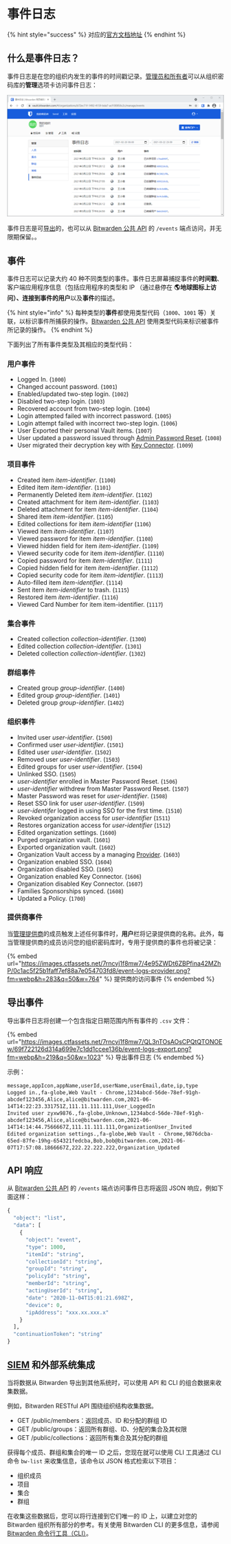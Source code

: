 # 事件日志

{% hint style="success" %}
对应的[官方文档地址](https://bitwarden.com/help/article/event-logs/)
{% endhint %}

## 什么是事件日志？ <a href="#what-are-event-logs" id="what-are-event-logs"></a>

事件日志是在您的组织内发生的事件的时间戳记录。[管理员和所有者](user-types-and-access-control.md#user-types)可以从组织密码库的**管理**选项卡访问事件日志：

![事件日志](../.gitbook/assets/event-logs-updated.png)

事件日志是可[导出](event-logs.md#export-events)的，也可以从 [Bitwarden 公共 API](bitwarden-public-api.md) 的 `/events` 端点访问，并无限期保留。。

## 事件 <a href="#events" id="events"></a>

事件日志可以记录大约 40 种不同类型的事件。事件日志屏幕捕捉事件的**时间戳**、客户端应用程序信息（包括应用程序的类型和 IP （通过悬停在 **🌎**地球图标上访问）、连接到事件的**用户**以及**事件**的描述。

{% hint style="info" %}
每种类型的**事件**都使用类型代码（`1000`、`1001` 等）关联，以标识事件所捕获的操作。[Bitwarden 公共 API](bitwarden-public-api.md) 使用类型代码来标识被事件所记录的操作。
{% endhint %}

下面列出了所有事件类型及其相应的类型代码：

### 用户事件 <a href="#user-events" id="user-events"></a>

* Logged In. (`1000`)
* Changed account password. (`1001`)
* Enabled/updated two-step login. (`1002`)
* Disabled two-step login. (`1003`)
* Recovered account from two-step login. (`1004`)
* Login attempted failed with incorrect password. (`1005`)
* Login attempt failed with incorrect two-step login. (`1006`)
* User Exported their personal Vault items. (`1007`)
* User updated a password issued through [Admin Password Reset](admin-password-reset.md). (`1008`)
* User migrated their decryption key with [Key Connector](../login-with-sso/about-key-connector.md). (`1009`)

### 项目事件 <a href="#item-events" id="item-events"></a>

* Created item _item-identifier_. (`1100`)
* Edited item _item-identifier_. (`1101`)
* Permanently Deleted item _item-identifier_. (`1102`)
* Created attachment for item _item-identifier_. (`1103`)
* Deleted attachment for item _item-identifier_. (`1104`)
* Shared item _item-identifier_. (`1105`)
* Edited collections for item _item-identifier_ (`1106`)
* Viewed item _item-identifier_. (`1107`)
* Viewed password for item _item-identifier_. (`1108`)
* Viewed hidden field for item _item-identifier_. (`1109`)
* Viewed security code for item _item-identifier_. (`1110`)
* Copied password for item _item-identifier_. (`1111`)
* Copied hidden field for item _item-identifier_. (`1112`)
* Copied security code for item _item-identifier_. (`1113`)
* Auto-filled item _item-identifier_. (`1114`)
* Sent item _item-identifier_ to trash. (`1115`)
* Restored item _item-identifier_. (`1116`)
* Viewed Card Number for item item-identifier. (`1117`)

### 集合事件 <a href="#collection-events" id="collection-events"></a>

* Created collection _collection-identifier_. (`1300`)
* Edited collection _collection-identifier_. (`1301`)
* Deleted collection _collection-identifier_. (`1302`)

### 群组事件 <a href="#group-events" id="group-events"></a>

* Created group _group-identifier_. (`1400`)
* Edited group _group-identifier_. (`1401`)
* Deleted group _group-identifier_. (`1402`)

### 组织事件 <a href="#organization-events" id="organization-events"></a>

* Invited user _user-identifier_. (`1500`)
* Confirmed user _user-identifier_. (`1501`)
* Edited user _user-identifier_. (`1502`)
* Removed user _user-identifier_. (`1503`)
* Edited groups for user _user-identifier_. (`1504`)
* Unlinked SSO. (`1505`)
* _user-identifier_ enrolled in Master Password Reset. (`1506`)
* _user-identifier_ withdrew from Master Password Reset. (`1507`)
* Master Password was reset for _user-identifier_. (`1508`)
* Reset SSO link for user _user-identifier_. (`1509`)
* _user-identifer_ logged in using SSO for the first time. (`1510`)
* Revoked organization access for _user-identifier_ (`1511`)
* Restores organization access for _user-identifier_ (`1512`)
* Edited organization settings. (`1600`)
* Purged organization vault. (`1601`)
* Exported organization vault. (`1602`)
* Organization Vault access by a managing [Provider](../provider-portal/provider-portal-overview.md). (`1603`)
* Organization enabled SSO. (`1604`)
* Organization disabled SSO. (`1605`)
* Organization enabled Key Connector. (`1606`)
* Organization disabled Key Connector. (`1607`)
* Families Sponsorships synced. (`1608`)
* Updated a Policy. (`1700`)

### 提供商事件 <a href="#provider-events" id="provider-events"></a>

当[管理提供商](../provider-portal/provider-portal-overview.md)的成员触发上述任何事件时，**用户**栏将记录提供商的名称。此外，每当管理提供商的成员访问您的组织密码库时，专用于提供商的事件也将被记录：

{% embed url="https://images.ctfassets.net/7rncvj1f8mw7/4e95ZWDt6ZBPfina42MZhP/0c1ac5f25b1faff7ef88a7e054703fd8/event-logs-provider.png?fm=webp&h=283&q=50&w=764" %}
提供商的访问事件
{% endembed %}

## 导出事件 <a href="#export-events" id="export-events"></a>

导出事件日志将创建一个包含指定日期范围内所有事件的 `.csv` 文件：

{% embed url="https://images.ctfassets.net/7rncvj1f8mw7/QL3nTOsAOsCPQtQTONOEw/69f722126d314a699e7c1dd1ccee136b/event-logs-export.png?fm=webp&h=219&q=50&w=1023" %}
导出事件日志
{% endembed %}

示例：

```
message,appIcon,appName,userId,userName,userEmail,date,ip,type
Logged in.,fa-globe,Web Vault - Chrome,1234abcd-56de-78ef-91gh-abcdef123456,Alice,alice@bitwarden.com,2021-06-14T14:22:23.331751Z,111.11.111.111,User_LoggedIn
Invited user zyxw9876.,fa-globe,Unknown,1234abcd-56de-78ef-91gh-abcdef123456,Alice,alice@bitwarden.com,2021-06-14T14:14:44.7566667Z,111.11.111.111,OrganizationUser_Invited
Edited organization settings.,fa-globe,Web Vault - Chrome,9876dcba-65ed-87fe-19hg-654321fedcba,Bob,bob@bitwarden.com,2021-06-07T17:57:08.1866667Z,222.22.222.222,Organization_Updated
```

## API 响应 <a href="#api-responses" id="api-responses"></a>

从 [Bitwarden 公共 API](bitwarden-public-api.md) 的 `/events` 端点访问事件日志将返回 JSON 响应，例如下面这样：

```python
{
  "object": "list",
  "data": [
    {
      "object": "event",
      "type": 1000,
      "itemId": "string",
      "collectionId": "string",
      "groupId": "string",
      "policyId": "string",
      "memberId": "string",
      "actingUserId": "string",
      "date": "2020-11-04T15:01:21.698Z",
      "device": 0,
      "ipAddress": "xxx.xx.xxx.x"
    }
  ],
  "continuationToken": "string"
}
```

## [SIEM](https://en.wikipedia.org/wiki/Security\_information\_and\_event\_management) 和外部系统集成 <a href="#siem-and-external-systems-integrations" id="siem-and-external-systems-integrations"></a>

当将数据从 Bitwarden 导出到其他系统时，可以使用 API​​ 和 CLI 的组合数据来收集数据。

例如，Bitwarden RESTful API 围绕组织结构收集数据。

* GET /public/members：返回成员、ID 和分配的群组 ID
* GET /public/groups：返回所有群组、ID、分配的集合及其权限
* GET /public/collections：返回所有集合及其分配的群组

获得每个成员、群组和集合的唯一 ID 之后，您现在就可以使用 CLI 工具通过 CLI 命令 `bw-list` 来收集信息，该命令以 JSON 格式检索以下项目：

* 组织成员
* 项目
* 集合
* 群组

在收集这些数据后，您可以将行连接到它们唯一的 ID 上，以建立对您的 Bitwarden 组织所有部分的参考。有关使用 Bitwarden CLI 的更多信息，请参阅 [Bitwarden 命令行工具（CLI）](../getting-started/bitwarden-cli.md)。
